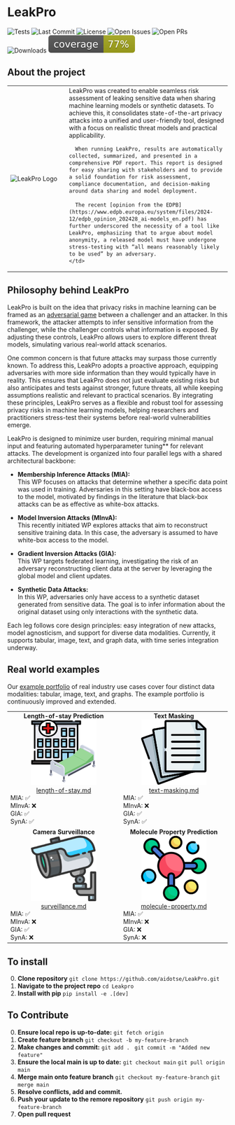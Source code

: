 # LeakPro

![Tests](https://github.com/aidotse/LeakPro/actions/workflows/run_tests.yml/badge.svg)
![Last Commit](https://img.shields.io/github/last-commit/aidotse/LeakPro)
![License](https://img.shields.io/github/license/aidotse/LeakPro)
![Open Issues](https://img.shields.io/github/issues/aidotse/LeakPro)
![Open PRs](https://img.shields.io/github/issues-pr/aidotse/LeakPro)
![Downloads](https://img.shields.io/github/downloads/aidotse/LeakPro/total)
![Coverage](https://github.com/aidotse/LeakPro/blob/gh-pages/coverage.svg)

## About the project
<table>
  <tr>
    <td width="120">
      <img src="https://github.com/aidotse/LeakPro/blob/readme/resources/logo.jpg" alt="LeakPro Logo" width="120">
    </td>
    <td>
      LeakPro was created to enable seamless risk assessment of leaking sensitive data when sharing machine learning models or synthetic datasets.  
      To achieve this, it consolidates state-of-the-art privacy attacks into a unified and user-friendly tool, designed with a focus on realistic threat models and practical applicability.

      When running LeakPro, results are automatically collected, summarized, and presented in a comprehensive PDF report. This report is designed for easy sharing with stakeholders and to provide a solid foundation for risk assessment, compliance documentation, and decision-making around data sharing and model deployment.

      The recent [opinion from the EDPB](https://www.edpb.europa.eu/system/files/2024-12/edpb_opinion_202428_ai-models_en.pdf) has further underscored the necessity of a tool like LeakPro, emphasizing that to argue about model anonymity, a released model must have undergone stress-testing with “all means reasonably likely to be used” by an adversary.
    </td>
  </tr>
</table>




## Philosophy behind LeakPro


LeakPro is built on the idea that privacy risks in machine learning can be framed as an [adversarial game](https://arxiv.org/abs/2212.10986) between a challenger and an attacker. In this framework, the attacker attempts to infer sensitive information from the challenger, while the challenger controls what information is exposed. By adjusting these controls, LeakPro allows users to explore different threat models, simulating various real-world attack scenarios.  

One common concern is that future attacks may surpass those currently known. To address this, LeakPro adopts a proactive approach, equipping adversaries with more side information than they would typically have in reality. This ensures that LeakPro does not just evaluate existing risks but also anticipates and tests against stronger, future threats, all while keeping assumptions realistic and relevant to practical scenarios. By integrating these principles, LeakPro serves as a flexible and robust tool for assessing privacy risks in machine learning models, helping researchers and practitioners stress-test their systems before real-world vulnerabilities emerge.  

LeakPro is designed to minimize user burden, requiring minimal manual input and featuring automated hyperparameter tuning** for relevant attacks. The development is organized into four parallel legs with a shared architectural backbone:  
- **Membership Inference Attacks (MIA):**  
  This WP focuses on attacks that determine whether a specific data point was used in training. Adversaries in this setting have black-box access to the model, motivated by findings in the literature that black-box attacks can be as effective as white-box attacks.  

- **Model Inversion Attacks (MInvA):**  
  This recently initiated WP explores attacks that aim to reconstruct sensitive training data. In this case, the adversary is assumed to have white-box access to the model.  

- **Gradient Inversion Attacks (GIA):**  
  This WP targets federated learning, investigating the risk of an adversary reconstructing client data at the server by leveraging the global model and client updates.  

- **Synthetic Data Attacks:**  
  In this WP, adversaries only have access to a synthetic dataset generated from sensitive data. The goal is to infer information about the original dataset using only interactions with the synthetic data.  

Each leg follows core design principles: easy integration of new attacks, model agnosticism, and support for diverse data modalities. Currently, it supports tabular, image, text, and graph data, with time series integration underway.  


## Real world examples

Our [example portfolio](https://github.com/aidotse/LeakPro/tree/readme/examples) of real industry use cases cover four distinct data modalities: tabular, image, text, and graphs. The example portfolio is continuously improved and extended.

<div align="center">

<table>
  <tr>
    <td align="center" width="400" height="200">
      <strong>Length-of-stay Prediction</strong><br>
      <img src="./resources/los.png" alt="LOS" style="width:150px; height:150px;">
      <br>
      <a href="length-of-stay.md">length-of-stay.md</a>
      <div style="text-align: left;">
        MIA: ✅<br>
        MInvA: ❌<br>
        GIA: ✅</br>
        SynA: ✅
      </div>
    </td>
    <td align="center" width="400" height="200">
      <strong>Text Masking</strong><br>
      <img src="./resources/NER.png" alt="NER" style="width:150px; height:150px;">
      <br>
      <a href="text-masking.md">text-masking.md</a>
      <div style="text-align: left;">
        MIA: ✅<br>
        MInvA: ❌<br>
        GIA: ✅</br>
        SynA: ✅
      </div>
    </td>
  </tr>
  <tr>
    <td align="center" width="400" height="200">
      <strong>Camera Surveillance</strong><br>
      <img src="./resources/surveillance.png" alt="Surveillance" style="width:150px; height:150px;">
      <br>
      <a href="surveillance.md">surveillance.md</a>
      <div style="text-align: left;">
        MIA: ✅<br>
        MInvA: ❌<br>
        GIA: ✅</br>
        SynA: ❌
      </div>
    </td>
    <td align="center" width="400" height="200">
      <strong>Molecule Property Prediction</strong><br>
      <img src="./resources/graph.png" alt="Graph" style="width:150px; height:150px;">
      <br>
      <a href="molecule-property.md">molecule-property.md</a>
      <div style="text-align: left;">
        MIA: ✅<br>
        MInvA: ❌<br>
        GIA: ❌</br>
        SynA: ❌
      </div>
    </td>
  </tr>
</table>

</div>




## To install
0. **Clone repository**
`git clone https://github.com/aidotse/LeakPro.git`
1. **Navigate to the project repo**
`cd Leakpro`
2. **Install with pip**
`pip install -e .[dev]`

## To Contribute
0. **Ensure local repo is up-to-date:**
`git fetch origin`
2. **Create feature branch**
 `git checkout -b my-feature-branch`
3. **Make changes and commit:**
`git add . ` 
`git commit -m "Added new feature" `
4. **Ensure the local main is up to date:**
`git checkout main`
`git pull origin main`
5. **Merge main onto feature branch**
`git checkout my-feature-branch`
`git merge main`
6. **Resolve conflicts, add and commit.**
7. **Push your update to the remore repository**
`git push origin my-feature-branch`
8. **Open pull request**
